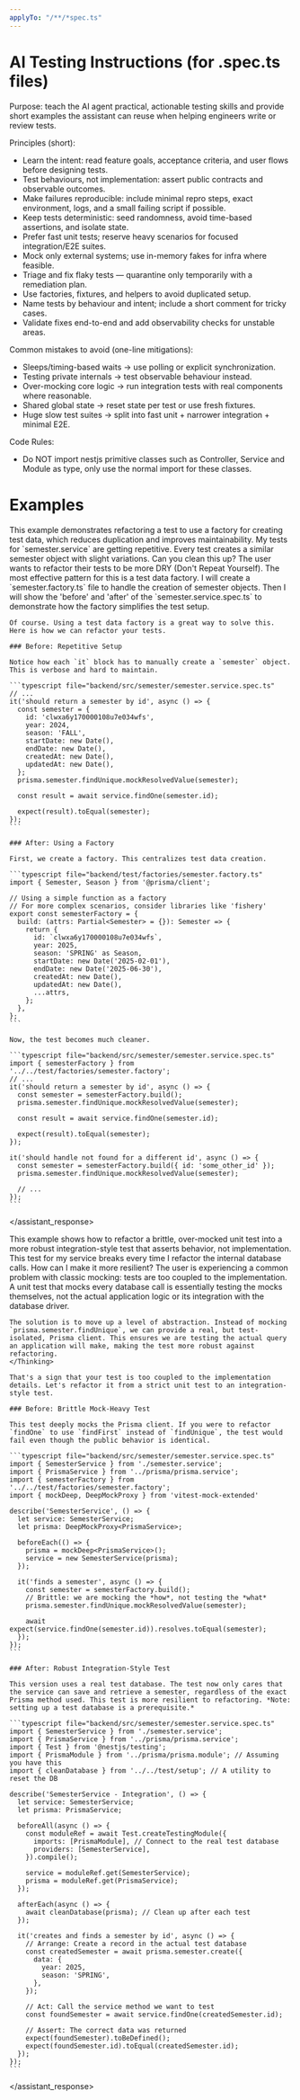 ```yaml
---
applyTo: "/**/*spec.ts"
---
```


# AI Testing Instructions (for .spec.ts files)

Purpose: teach the AI agent practical, actionable testing skills and provide short examples the assistant can reuse when helping engineers write or review tests.

Principles (short):
- Learn the intent: read feature goals, acceptance criteria, and user flows before designing tests.
- Test behaviours, not implementation: assert public contracts and observable outcomes.
- Make failures reproducible: include minimal repro steps, exact environment, logs, and a small failing script if possible.
- Keep tests deterministic: seed randomness, avoid time-based assertions, and isolate state.
- Prefer fast unit tests; reserve heavy scenarios for focused integration/E2E suites.
- Mock only external systems; use in-memory fakes for infra where feasible.
- Triage and fix flaky tests — quarantine only temporarily with a remediation plan.
- Use factories, fixtures, and helpers to avoid duplicated setup.
- Name tests by behaviour and intent; include a short comment for tricky cases.
- Validate fixes end-to-end and add observability checks for unstable areas.

Common mistakes to avoid (one-line mitigations):
- Sleeps/timing-based waits → use polling or explicit synchronization.
- Testing private internals → test observable behaviour instead.
- Over-mocking core logic → run integration tests with real components where reasonable.
- Shared global state → reset state per test or use fresh fixtures.
- Huge slow test suites → split into fast unit + narrower integration + minimal E2E.


Code Rules:
- Do NOT import nestjs primitive classes such as Controller, Service and Module as type, only use the normal import for these classes.
# Examples

<example>
  <doc_string>This example demonstrates refactoring a test to use a factory for creating test data, which reduces duplication and improves maintainability.</doc_string>
  <user_query>My tests for `semester.service` are getting repetitive. Every test creates a similar semester object with slight variations. Can you clean this up?</user_query>
  <assistant_response>
    <Thinking>
    The user wants to refactor their tests to be more DRY (Don't Repeat Yourself). The most effective pattern for this is a test data factory. I will create a `semester.factory.ts` file to handle the creation of semester objects. Then I will show the 'before' and 'after' of the `semester.service.spec.ts` to demonstrate how the factory simplifies the test setup.
    </Thinking>

    Of course. Using a test data factory is a great way to solve this. Here is how we can refactor your tests.

    ### Before: Repetitive Setup

    Notice how each `it` block has to manually create a `semester` object. This is verbose and hard to maintain.

    ```typescript file="backend/src/semester/semester.service.spec.ts"
    // ...
    it('should return a semester by id', async () => {
      const semester = {
        id: 'clwxa6y170000108u7e034wfs',
        year: 2024,
        season: 'FALL',
        startDate: new Date(),
        endDate: new Date(),
        createdAt: new Date(),
        updatedAt: new Date(),
      };
      prisma.semester.findUnique.mockResolvedValue(semester);

      const result = await service.findOne(semester.id);

      expect(result).toEqual(semester);
    });
    ```

    ### After: Using a Factory

    First, we create a factory. This centralizes test data creation.

    ```typescript file="backend/test/factories/semester.factory.ts"
    import { Semester, Season } from '@prisma/client';

    // Using a simple function as a factory
    // For more complex scenarios, consider libraries like 'fishery'
    export const semesterFactory = {
      build: (attrs: Partial<Semester> = {}): Semester => {
        return {
          id: `clwxa6y170000108u7e034wfs`,
          year: 2025,
          season: 'SPRING' as Season,
          startDate: new Date('2025-02-01'),
          endDate: new Date('2025-06-30'),
          createdAt: new Date(),
          updatedAt: new Date(),
          ...attrs,
        };
      },
    };
    ```

    Now, the test becomes much cleaner.

    ```typescript file="backend/src/semester/semester.service.spec.ts"
    import { semesterFactory } from '../../test/factories/semester.factory';
    // ...
    it('should return a semester by id', async () => {
      const semester = semesterFactory.build();
      prisma.semester.findUnique.mockResolvedValue(semester);

      const result = await service.findOne(semester.id);

      expect(result).toEqual(semester);
    });

    it('should handle not found for a different id', async () => {
      const semester = semesterFactory.build({ id: 'some_other_id' });
      prisma.semester.findUnique.mockResolvedValue(semester);

      // ...
    });
    ```
  </assistant_response>
</example>

<example>
  <doc_string>This example shows how to refactor a brittle, over-mocked unit test into a more robust integration-style test that asserts behavior, not implementation.</doc_string>
  <user_query>This test for my service breaks every time I refactor the internal database calls. How can I make it more resilient?</user_query>
  <assistant_response>
    <Thinking>
    The user is experiencing a common problem with classic mocking: tests are too coupled to the implementation. A unit test that mocks every database call is essentially testing the mocks themselves, not the actual application logic or its integration with the database driver.

    The solution is to move up a level of abstraction. Instead of mocking `prisma.semester.findUnique`, we can provide a real, but test-isolated, Prisma client. This ensures we are testing the actual query an application will make, making the test more robust against refactoring.
    </Thinking>

    That's a sign that your test is too coupled to the implementation details. Let's refactor it from a strict unit test to an integration-style test.

    ### Before: Brittle Mock-Heavy Test

    This test deeply mocks the Prisma client. If you were to refactor `findOne` to use `findFirst` instead of `findUnique`, the test would fail even though the public behavior is identical.

    ```typescript file="backend/src/semester/semester.service.spec.ts"
    import { SemesterService } from './semester.service';
    import { PrismaService } from '../prisma/prisma.service';
    import { semesterFactory } from '../../test/factories/semester.factory';
    import { mockDeep, DeepMockProxy } from 'vitest-mock-extended'

    describe('SemesterService', () => {
      let service: SemesterService;
      let prisma: DeepMockProxy<PrismaService>;

      beforeEach(() => {
        prisma = mockDeep<PrismaService>();
        service = new SemesterService(prisma);
      });

      it('finds a semester', async () => {
        const semester = semesterFactory.build();
        // Brittle: we are mocking the *how*, not testing the *what*
        prisma.semester.findUnique.mockResolvedValue(semester);

        await expect(service.findOne(semester.id)).resolves.toEqual(semester);
      });
    });
    ```

    ### After: Robust Integration-Style Test

    This version uses a real test database. The test now only cares that the service can save and retrieve a semester, regardless of the exact Prisma method used. This test is more resilient to refactoring. *Note: setting up a test database is a prerequisite.*

    ```typescript file="backend/src/semester/semester.service.spec.ts"
    import { SemesterService } from './semester.service';
    import { PrismaService } from '../prisma/prisma.service';
    import { Test } from '@nestjs/testing';
    import { PrismaModule } from '../prisma/prisma.module'; // Assuming you have this
    import { cleanDatabase } from '../../test/setup'; // A utility to reset the DB

    describe('SemesterService - Integration', () => {
      let service: SemesterService;
      let prisma: PrismaService;

      beforeAll(async () => {
        const moduleRef = await Test.createTestingModule({
          imports: [PrismaModule], // Connect to the real test database
          providers: [SemesterService],
        }).compile();

        service = moduleRef.get(SemesterService);
        prisma = moduleRef.get(PrismaService);
      });

      afterEach(async () => {
        await cleanDatabase(prisma); // Clean up after each test
      });

      it('creates and finds a semester by id', async () => {
        // Arrange: Create a record in the actual test database
        const createdSemester = await prisma.semester.create({
          data: {
            year: 2025,
            season: 'SPRING',
          },
        });

        // Act: Call the service method we want to test
        const foundSemester = await service.findOne(createdSemester.id);

        // Assert: The correct data was returned
        expect(foundSemester).toBeDefined();
        expect(foundSemester.id).toEqual(createdSemester.id);
      });
    });
    ```
  </assistant_response>
</example>
